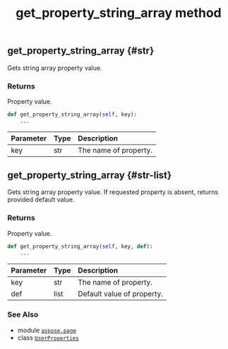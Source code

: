 ﻿---
title: get_property_string_array method
second_title: Aspose.Page for Python via .NET API References
description: 
type: docs
weight: 100
url: /python-net/aspose.page/userproperties/get_property_string_array/
is_root: false
---

## get_property_string_array {#str}

Gets string array property value.


### Returns 


Property value.


```python
def get_property_string_array(self, key):
    ...
```


| Parameter | Type | Description |
| :- | :- | :- |
| key | str | The name of property. |


## get_property_string_array {#str-list}

Gets string array property value. If requested property is absent, returns provided default value.


### Returns 


Property value.


```python
def get_property_string_array(self, key, def):
    ...
```


| Parameter | Type | Description |
| :- | :- | :- |
| key | str | The name of property. |
| def | list | Default value of property. |



### See Also
* module [`aspose.page`](../../)
* class [`UserProperties`](/page/python-net/aspose.page/userproperties)
